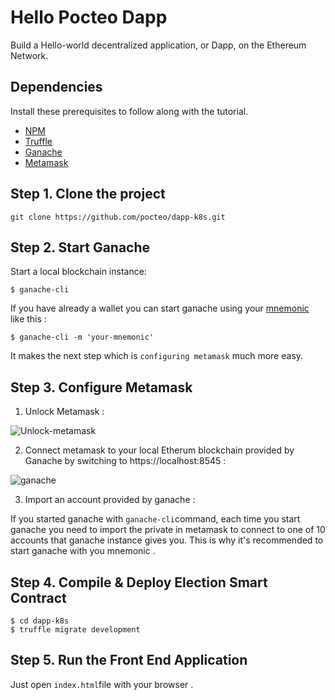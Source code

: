 # Hello Pocteo Dapp
Build a Hello-world decentralized application, or Dapp, on the Ethereum Network.

## Dependencies
Install these prerequisites to follow along with the tutorial. 
- [NPM](https://nodejs.org)
- [Truffle](https://github.com/trufflesuite/truffle)
- [Ganache](https://www.npmjs.com/package/ganache-cli)
- [Metamask](https://metamask.io/)

## Step 1. Clone the project
```
git clone https://github.com/pocteo/dapp-k8s.git
```
## Step 2. Start Ganache
Start a local blockchain instance:
```
$ ganache-cli
```
If you have already a wallet you can start ganache using your [mnemonic](https://blog.blockchain.com/2015/10/27/understanding-mnemonics-and-the-blockchain-wallet/) like this :
```
$ ganache-cli -m 'your-mnemonic'
```
It makes the next step which is `configuring metamask` much more easy.

## Step 3. Configure Metamask

1. Unlock Metamask :


![Unlock-metamask](https://miro.medium.com/max/359/1*ym2Y3hcop0aoPM2UOPy8GA.png)

2. Connect metamask to your local Etherum blockchain provided by Ganache by switching to https://localhost:8545 :


![ganache](https://i.stack.imgur.com/RaR7P.png)

3. Import an account provided by ganache :

If you started ganache with `ganache-cli`command, each time you start ganache you need to import the private in metamask to connect to one of 10 accounts that ganache instance gives you. This is why it's recommended to start ganache with you mnemonic .

## Step 4. Compile & Deploy Election Smart Contract

```
$ cd dapp-k8s
$ truffle migrate development
```

## Step 5. Run the Front End Application

Just open `index.html`file with your browser .
